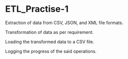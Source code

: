 # ETL_Practise-1
Extraction of data from CSV, JSON, and XML file formats.

Transformation of data as per requirement.

Loading the transformed data to a CSV file.

Logging the progress of the said operations.
